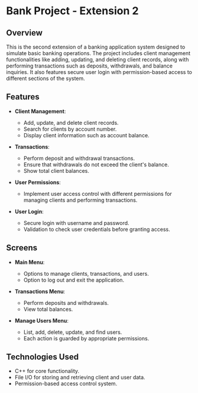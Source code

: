 # Bank Project - Extension 2

## Overview

This is the second extension of a banking application system designed to simulate basic banking operations. The project includes client management functionalities like adding, updating, and deleting client records, along with performing transactions such as deposits, withdrawals, and balance inquiries. It also features secure user login with permission-based access to different sections of the system.

## Features

- **Client Management**:
  - Add, update, and delete client records.
  - Search for clients by account number.
  - Display client information such as account balance.

- **Transactions**:
  - Perform deposit and withdrawal transactions.
  - Ensure that withdrawals do not exceed the client's balance.
  - Show total client balances.

- **User Permissions**:
  - Implement user access control with different permissions for managing clients and performing transactions.

- **User Login**:
  - Secure login with username and password.
  - Validation to check user credentials before granting access.

## Screens

- **Main Menu**:
  - Options to manage clients, transactions, and users.
  - Option to log out and exit the application.

- **Transactions Menu**:
  - Perform deposits and withdrawals.
  - View total balances.

- **Manage Users Menu**:
  - List, add, delete, update, and find users.
  - Each action is guarded by appropriate permissions.

## Technologies Used

- C++ for core functionality.
- File I/O for storing and retrieving client and user data.
- Permission-based access control system.
